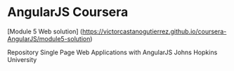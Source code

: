 # AngularJS Coursera

[Module 5 Web solution] (https://victorcastanogutierrez.github.io/coursera-AngularJS/module5-solution)

Repository Single Page Web Applications with AngularJS
Johns Hopkins University
